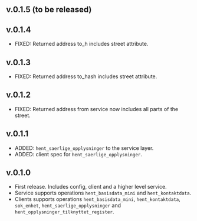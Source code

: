 ## v.0.1.5 (to be released)

## v.0.1.4

* FIXED: Returned address to_h includes street attribute.

## v.0.1.3

* FIXED: Returned address to_hash includes street attribute.

## v.0.1.2

* FIXED: Returned address from service now includes all parts of the street.

## v.0.1.1

* ADDED: `hent_saerlige_opplysninger` to the service layer.
* ADDED: client spec for `hent_saerlige_opplysninger`.

## v.0.1.0

* First release. Includes config, client and a higher level service.
* Service supports operations `hent_basisdata_mini` and `hent_kontaktdata`.
* Clients supports operations `hent_basisdata_mini`, `hent_kontaktdata`,
  `sok_enhet`, `hent_saerlige_opplysninger` and
  `hent_opplysninger_tilknyttet_register`.
